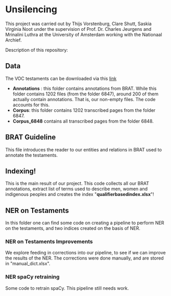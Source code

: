 # Unsilencing

This project was carried out by Thijs Vorstenburg, Clare Shutt, Saskia Virginia Noot under the supervision of Prof. Dr. Charles Jeurgens and Mrinalini Luthra at the University of Amsterdam working with the Nationaal Archief.

Description of this repository:

## Data

The VOC testaments can be downloaded via this [link](https://eur04.safelinks.protection.outlook.com/?url=https%3A%2F%2Fzenodo.org%2Frecord%2F4383748%2Ffiles%2FHTR%2520results%25201.04.02%2520Oost-Indische%2520Testamenten%2520TXT.zip%3Fdownload%3D1&data=04%7C01%7CK.J.P.F.M.Jeurgens%40uva.nl%7C51825423027b4c0266e308d8a7284871%7Ca0f1cacd618c4403b94576fb3d6874e5%7C1%7C0%7C637443138748083031%7CUnknown%7CTWFpbGZsb3d8eyJWIjoiMC4wLjAwMDAiLCJQIjoiV2luMzIiLCJBTiI6Ik1haWwiLCJXVCI6Mn0%3D%7C1000&sdata=tgANxUkk8eeyjf7rxEDoI8rL0KNmP6loNXfDwA0rP60%3D&reserved=0)

- **Annotations** : this folder contains annotations from BRAT. While this folder contains 1202 files (from the folder 6847), around 200 of them actually contain annotations. That is, our non-empty files. The code accounts for this.
- **Corpus**: this folder contains 1202 transcribed pages from the folder 6847.
- **Corpus_6848** contains all transcribed pages from the folder 6848.

## BRAT Guideline

This file introduces the reader to our entities and relations in BRAT used to annotate the testaments. 

## Indexing!

This is the main result of our project. This code collects all our BRAT annotations, extract list of terms used to describe men, women and indigenous peoples and creates the index "**qualifierbasedindex.xlsx**"!

## NER on Testaments

In this folder one can find some code on creating a pipeline to perform NER on the testaments, and two indices created on the basis of NER. 

### NER on Testaments Improvements 

We explore feeding in corrections into our pipeline, to see if we can improve the results of the NER. The corrections were done manually, and are stored in "manual_dict.xlsx".

### NER spaCy retraining

Some code to retrain spaCy. This pipeline still needs work.

